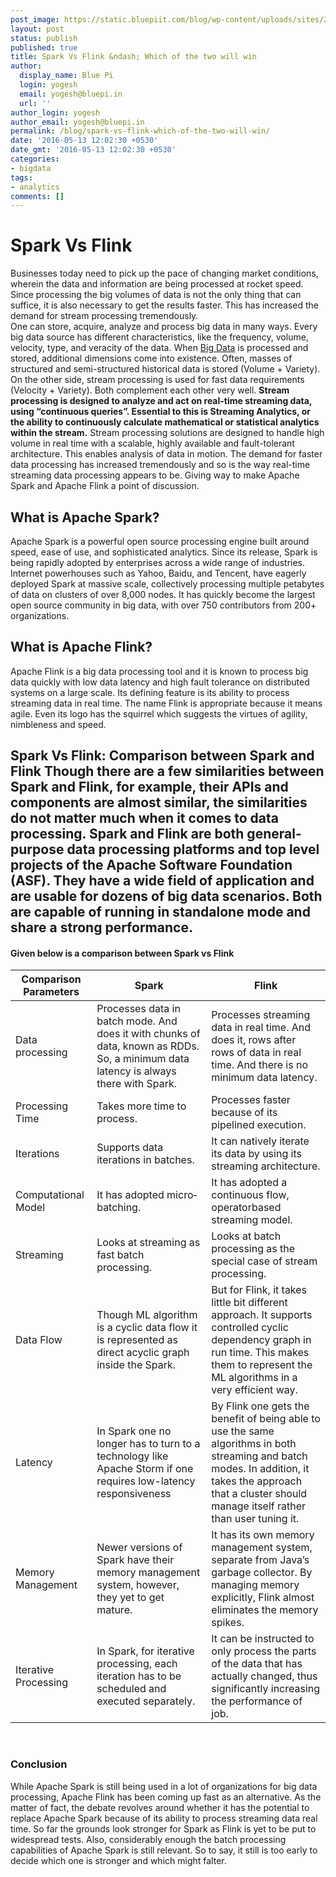 ```yaml
---
post_image: https://static.bluepiit.com/blog/wp-content/uploads/sites/2/2016/05/spark_flink_post.png
layout: post
status: publish
published: true
title: Spark Vs Flink &ndash; Which of the two will win
author:
  display_name: Blue Pi
  login: yogesh
  email: yogesh@bluepi.in
  url: ''
author_login: yogesh
author_email: yogesh@bluepi.in
permalink: /blog/spark-vs-flink-which-of-the-two-will-win/
date: '2016-05-13 12:02:30 +0530'
date_gmt: '2016-05-13 12:02:30 +0530'
categories:
- bigdata
tags:
- analytics
comments: []
---
```

# Spark Vs Flink
Businesses today need to pick up the pace of changing market conditions, wherein the data and information are being processed at rocket speed. Since processing the big volumes of data is not the only thing that can suffice, it is also necessary to get the results faster. This has increased the demand for stream processing tremendously.<br />
One can store, acquire, analyze and process big data in many ways. Every big data source has different characteristics, like the frequency, volume, velocity, type, and veracity of the data. When <a href="https://www.bluepiit.com/big-data"> Big Data</a> is processed and stored, additional dimensions come into existence. Often, masses of structured and semi-structured historical data is stored (Volume + Variety). On the other side, stream processing is used for fast data requirements (Velocity + Variety). Both complement each other very well.
<strong>Stream processing is designed to analyze and act on real-time streaming data, using &ldquo;continuous queries&rdquo;. Essential to this is Streaming Analytics, or the ability to continuously calculate mathematical or statistical analytics within the stream.</strong>
Stream processing solutions are designed to handle high volume in real time with a scalable, highly available and fault-tolerant architecture. This enables analysis of data in motion.
The demand for faster data processing has increased tremendously and so is the way real-time streaming data processing appears to be. Giving way to make Apache Spark and Apache Flink a point of discussion.

## What is Apache Spark?
Apache Spark is a powerful open source processing engine built around speed, ease of use, and sophisticated analytics. Since its release, Spark is being rapidly adopted by enterprises across a wide range of industries. Internet powerhouses such as Yahoo, Baidu, and Tencent, have eagerly deployed Spark at massive scale, collectively processing multiple petabytes of data on clusters of over 8,000 nodes. It has quickly become the largest open source community in big data, with over 750 contributors from 200+ organizations.
## What is Apache Flink?
Apache Flink is a big data processing tool and it is known to process big data quickly with low data latency and high fault tolerance on distributed systems on a large scale. Its defining feature is its ability to process streaming data in real time. The name Flink is appropriate because it means agile. Even its logo has the squirrel which suggests the virtues of agility, nimbleness and speed.
<h2>Spark Vs Flink: Comparison between Spark and Flink
Though there are a few similarities between Spark and Flink, for example, their APIs and components are almost similar, the similarities do not matter much when it comes to data processing. Spark and Flink are both general-purpose data processing platforms and top level projects of the Apache Software Foundation (ASF). They have a wide field of application and are usable for dozens of big data scenarios. Both are capable of running in standalone mode and share a strong performance.

#### Given below is a comparison between Spark vs Flink
<div class="col-md-12">
<table class="table table-bordered">
<thead>
<tr>
<th>Comparison Parameters</th>
<th>Spark</th>
<th>Flink</th>
</tr>
</thead>
<tbody>
<tr>
<td>Data processing</td>
<td>Processes data in batch mode. And does it with chunks of data, known as RDDs. So, a minimum data latency is always there with Spark.</td>
<td>Processes streaming data in real time. And does it, rows after rows of data in real time. And there is no minimum data latency.</td>
</tr>
<tr>
<td>Processing Time</td>
<td>Takes more time to process.</td>
<td>Processes faster because of its pipelined execution.</td>
</tr>
<tr>
<td>Iterations</td>
<td>Supports data iterations in batches.</td>
<td>It can natively iterate its data by using its streaming architecture.</td>
</tr>
<tr>
<td>Computational Model</td>
<td>It has adopted micro&shy;batching.</td>
<td>It has adopted a continuous flow, operator&shy;based streaming model.</td>
</tr>
<tr>
<td>Streaming</td>
<td>Looks at streaming as fast batch processing.</td>
<td>Looks at batch processing as the special case of stream processing.</td>
</tr>
<tr>
<td>Data Flow</td>
<td>Though ML algorithm is a cyclic data flow it is represented as direct acyclic graph inside the Spark.</td>
<td>But for Flink, it takes little bit different approach. It supports controlled cyclic dependency graph in run time. This makes them to represent the ML algorithms in a very efficient way.</td>
</tr>
<tr>
<td>Latency</td>
<td>In Spark one no longer has to turn to a technology like Apache Storm if one requires low-latency responsiveness</td>
<td>By Flink one gets the benefit of being able to use the same algorithms in both streaming and batch modes. In addition, it takes the approach that a cluster should manage itself rather than user tuning it.</td>
</tr>
<tr>
<td>Memory Management</td>
<td>Newer versions of Spark have their memory management system, however, they yet to get mature.</td>
<td>It has its own memory management system, separate from Java&rsquo;s garbage collector. By managing memory explicitly, Flink almost eliminates the memory spikes.</td>
</tr>
<tr>
<td>Iterative Processing</td>
<td>In Spark, for iterative processing, each iteration has to be scheduled and executed separately.</td>
<td>It can be instructed to only process the parts of the data that has actually changed, thus significantly increasing the performance of job.</td>
</tr>
</tbody>
</table>
</div>
&nbsp;

### Conclusion
While Apache Spark is still being used in a lot of organizations for big data processing, Apache Flink has been coming up fast as an alternative. As the matter of fact, the debate revolves around whether it has the potential to replace Apache Spark because of its ability to process streaming data real time. So far the grounds look stronger for Spark as Flink is yet to be put to widespread tests. Also, considerably enough the batch processing capabilities of Apache Spark is still relevant. So to say, it still is too early to decide which one is stronger and which might falter.
